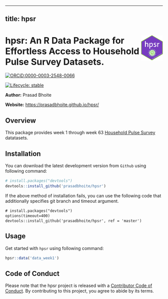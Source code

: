 
---
  title: hpsr
---
  
# <a href='https://github.com/prasadbhoite/hpsr'><img src="man/figures/hpsr_url.png" align="right" height="80" alt="" /></a>hpsr: An R Data Package for Effortless Access to Household Pulse Survey Datasets. 

<!-- badges: start -->
[![ORCiD:0000-0003-2548-0066](https://img.shields.io/badge/ORCiD-0000--0003--2548--0066-dodgerblue.svg)](https://orcid.org/0000-0003-2548-0066)
 
[![Lifecycle: stable](https://img.shields.io/badge/lifecycle-stable-brightgreen.svg)](https://lifecycle.r-lib.org/articles/stages.html#stable)
<!-- badges: end -->




**Author:** Prasad Bhoite

**Website:** https://prasadbhoite.github.io/hpsr/
  
## Overview
This package provides week 1 through week 63 [Household Pulse Survey](https://www.census.gov/data/experimental-data-products/household-pulse-survey.html) datatasets.

## Installation
You can download the latest development version from `Github` using following command:
  
```r
# install.packages("devtools")
devtools::install_github('prasadbhoite/hpsr')
```
If the above method of installation fails, you can use the following code that additionally specifies git branch and timeout argument.

```
# install.packages("devtools")
options(timeout=400)
devtools::install_github('prasadbhoite/hpsr', ref = 'master')
```


## Usage
Get started with `hpsr` using following command:
  
  ```r
hpsr::data('data_week1')
```

## Code of Conduct

Please note that the hpsr project is released with a [Contributor
Code of
Conduct](https://prasadbhoite.github.io/hpsr/CODE_OF_CONDUCT.html). By
contributing to this project, you agree to abide by its terms.
